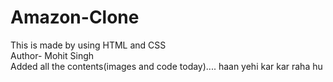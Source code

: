 # Amazon-Clone
This is made by using HTML and CSS
<br>
Author- Mohit Singh
<br>
Added all the contents(images and code today)....
haan yehi kar kar raha hu
